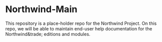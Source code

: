 # Northwind-Main
This repository is a place-holder repo for the Northwind Project. On this repo, we will be able to maintain end-user help documentation for the Northwind&amp;trade; editions and modules.
